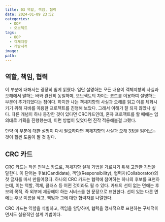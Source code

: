 ```yaml
---
title: 03 역할, 책임, 협력
date: 2024-01-09 23:52
categories:
  - OOP
  - 오브젝트
tags:
  - OOP
  - 객체지향
  - 개발서적
image: 
path:
---
```


## 역할, 책임, 협력
이 부분에 대해서는 굉장히 쉽게 읽혔다. 일단 설명하는 모든 내용이 객체지향의 사실과 오해에서 말하는 바와 완전히 동일하며, 오브젝트의 차이는 코드를 이용하여 설명하는 부분이 추가되었다는 점이다. 하지만 나는 객체지향의 사실과 오해를 읽고 이를 체화시키기 위해 자바를 이용한 프로젝트를 진행해 보았다. 그래서 이해가 잘 되지 않았나 싶다. 다른 개념이 하나 등장한 것이 있다면 CRC카드인데, 혼자 프로젝트를 할 때에는 임의대로 기획을 진행했는데, 이런 방법이 있었다면 진작 적용해볼걸 그랬다.

만약 이 부분에 대한 설명이 다시 필요하다면 객체지향의 사실과 오해 3장을 읽어보는 것이 훨씬 도움이 될 것 같다.

## CRC 카드
CRC 카드는 작은 인덱스 카드로, 객체지향 설계 기법을 가르치기 위해 고안한 기법을 말한다. 이 단어는 후보(Candidate), 책임(Responsibility), 협력자(Collaborator)의 첫 글자를 따서 만들어졌다.
하나의 CRC 카드는 협력에 참여하는 하나의 후보를 표현하는데, 이는 역할, 객체, 클래스 등 어떤 것이라도 될 수 있다. 카드의 선이 없는 면에는 후보의 목적, 즉 외부에 제공해야 하는 서비스를 한 문장으로 표현한다. 선이 있는 다른 면에는 후보 이름을 적고, 책임과 그에 대한 협력자를 나열한다.

CRC 카드는 역할을 식별하고, 책임을 할당하며, 협력을 명시적으로 표현하는 구체적이면서도 실용적인 설계 기법이다.